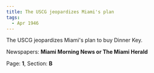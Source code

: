 ```yaml
---  
title: The USCG jeopardizes Miami's plan  
tags:  
  - Apr 1946  
---  
```

  
The USCG jeopardizes Miami's plan to buy Dinner Key.  
  
Newspapers: **Miami Morning News or The Miami Herald**  
  
Page: **1**, Section: **B** 
